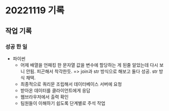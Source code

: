 ﻿# 20221119 기록
## 작업 기록
### 성공 한 일
- 파이썬
  - 어제 배열을 언패킹 한 문자열 값을 변수에 할당하는 게 된줄 알았는데 다시 보니 안됨. 피곤해서 착각한듯. => join과 str 방식으로 해보고 둘다 성공. str 방식 채택.
  - 최종적으로 쿼리문 조립해서 데이터베이스 서버에 요청
  - 받아온 데이터를 클라이언트에게 응답
  - 웹브라우저에서 출력 확인
  - 팀원들이 이해하기 쉽도록 단계별로 주석 작업